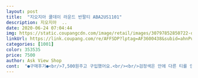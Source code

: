 ```yaml
---
layout: post 
title:  "지오지아 쿨데이 라운드 반팔티 ABA2US1101" 
description: 지오지아  ..
date: 2020-06-24 07:04:44 
img: https://static.coupangcdn.com/image/retail/images/30797852850722-de036736-a140-439e-97cf-1a34e97f3cba.jpg 
linkUrl: https://link.coupang.com/re/AFFSDP?lptag=AF3600438&subid=ahnPublicAsk&pageKey=1370584442&itemId=2403134829&vendorItemId=70373194139&traceid=V0-113-7740aed48872dd95 
categories: [1001] 
color: 353535 
price: 7500 
author: Ask View Shop 
cont:  "●구매후기●<br/>7,500원주고 구입했어요.<br/><br/>검정색은 안에 다른 티를 안 입고 입어도될거같은데<br/>고딩 아들이 격주로 학교에 등교하는데 요즘 날씨가 더워서 면티를 매일 빨아주다보니 버거워서 여유롭게 삿는데 너무 만족스럽네요.<br/><br/>구입하실때 100,105싸이즈로 보시지 마시고 상세 단면싸이즈를 보시고 사세요<br/>금방 마르고 생각보다 덜 비치고 넥라인도 짱짱<br/>까슬한 쿨링소재라 아들이 더위를 좀 덜느꼈으면 하네요.<br/><br/>남성 전문메이커인데 저렴해서 두장 구입했네요.<br/><br/>넘 좋아서 재구매 할 예정^^<br/>리뷰보고 구매했는데 가격도 좋고 재질도 시원해서 교복안에 입기 좋네요.<br/> 애들이 넘 좋아해요<br/>무지 얇아서 젖꼭지가 다 비쳐요, 남자도 브라 착용 필요할듯<br/>울엄마도 원단 좋다고 만족스러워 하시네요.<br/> 좋은 티 잘삿다고... <br/>.<br/><br/>젖툭티는... <br/>가려지지 않는 흰색이에요 너무 잘 비치네요<br/>찰랑찰랑 앏고 부드럽고 냉감소재라 시원함.<br/><br/>쿨원단조아오 가성비갑이네요<br/>7,500원주고 구입했어요.<br/><br/>검정색은 안에 다른 티를 안 입고 입어도될거같은데<br/>고딩 아들이 격주로 학교에 등교하는데 요즘 날씨가 더워서 면티를 매일 빨아주다보니 버거워서 여유롭게 삿는데 너무 만족스럽네요.<br/><br/>구입하실때 100,105싸이즈로 보시지 마시고 상세 단면싸이즈를 보시고 사세요<br/>금방 마르고 생각보다 덜 비치고 넥라인도 짱짱<br/>까슬한 쿨링소재라 아들이 더위를 좀 덜느꼈으면 하네요.<br/><br/>남성 전문메이커인데 저렴해서 두장 구입했네요.<br/><br/>넘 좋아서 재구매 할 예정^^<br/>리뷰보고 구매했는데 가격도 좋고 재질도 시원해서 교복안에 입기 좋네요.<br/> 애들이 넘 좋아해요<br/>무지 얇아서 젖꼭지가 다 비쳐요, 남자도 브라 착용 필요할듯<br/>울엄마도 원단 좋다고 만족스러워 하시네요.<br/> 좋은 티 잘삿다고... <br/>.<br/><br/>젖툭티는... <br/>가려지지 않는 흰색이에요 너무 잘 비치네요<br/>찰랑찰랑 앏고 부드럽고 냉감소재라 시원함.<br/><br/>쿨원단조아오 가성비갑이네요<br/>" 
---
```

